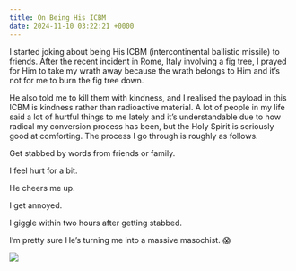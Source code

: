 ```yaml
---
title: On Being His ICBM
date: 2024-11-10 03:22:21 +0000
---
```


I started joking about being His ICBM (intercontinental ballistic missile) to friends. After the recent incident in Rome, Italy involving a fig tree, I prayed for Him to take my wrath away because the wrath belongs to Him and it’s not for me to burn the fig tree down.

He also told me to kill them with kindness, and I realised the payload in this ICBM is kindness rather than radioactive material. A lot of people in my life said a lot of hurtful things to me lately and it’s understandable due to how radical my conversion process has been, but the Holy Spirit is seriously good at comforting. The process I go through is roughly as follows.

Get stabbed by words from friends or family.

I feel hurt for a bit.

He cheers me up.

I get annoyed.

I giggle within two hours after getting stabbed.

I’m pretty sure He’s turning me into a massive masochist. 😱

![](/b5f0848f9609da0b5699fd9a4fadba18.jpeg)